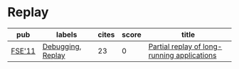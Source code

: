 # Replay

|pub|labels|cites|score|title|
|---|------|-----|-----|-----|
|[FSE'11](https://dblp.org/db/conf/sigsoft/fse2011.html)|[Debugging](labels/Debugging.md), [Replay](labels/Replay.md)|23|0|[Partial replay of long-running applications](https://scholar.google.com/scholar?q=Partial+replay+of+long-running+applications)|
